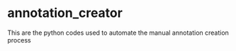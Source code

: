 # annotation_creator
This are the python codes used to automate the manual annotation creation process
